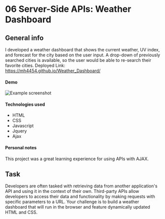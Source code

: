 # 06 Server-Side APIs: Weather Dashboard

## General info

I developed a weather dashboard that shows the current weather, UV index, and forecast for the city based on the user input. A drop-down of previously searched cities is available, so the user would be able to re-search their favorite cities. Deployed Link: https://mh4454.github.io/Weather_Dashboard/

#### Demo

![Example screenshot](./Assets/Weather_Dashboard_Demo.gif)

#### Technologies used

* HTML
* CSS
* Javascript
* Jquery
* Ajax

#### Personal notes

This project was a great learning experience for using APIs with AJAX.


## Task
Developers are often tasked with retrieving data from another application's API and using it in the context of their own. Third-party APIs allow developers to access their data and functionality by making requests with specific parameters to a URL. Your challenge is to build a weather dashboard that will run in the browser and feature dynamically updated HTML and CSS.

